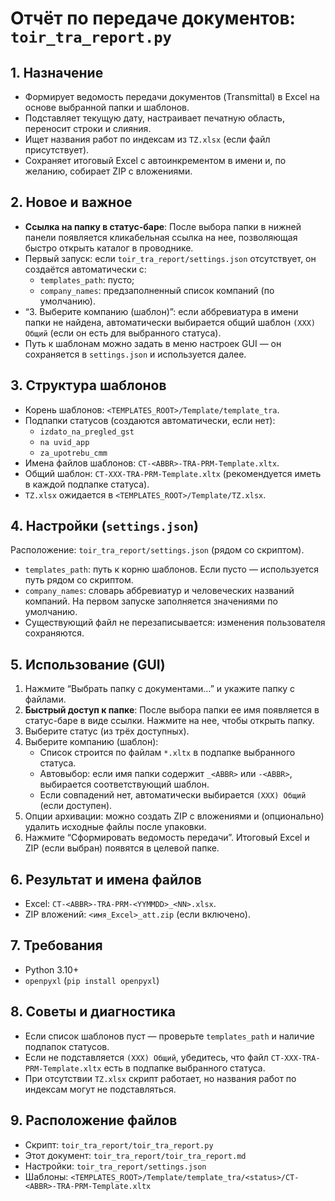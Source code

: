 # Отчёт по передаче документов: `toir_tra_report.py`

## 1. Назначение
- Формирует ведомость передачи документов (Transmittal) в Excel на основе выбранной папки и шаблонов.
- Подставляет текущую дату, настраивает печатную область, переносит строки и слияния.
- Ищет названия работ по индексам из `TZ.xlsx` (если файл присутствует).
- Сохраняет итоговый Excel с автоинкрементом в имени и, по желанию, собирает ZIP с вложениями.

## 2. Новое и важное
- **Ссылка на папку в статус-баре**: После выбора папки в нижней панели появляется кликабельная ссылка на нее, позволяющая быстро открыть каталог в проводнике.
- Первый запуск: если `toir_tra_report/settings.json` отсутствует, он создаётся автоматически с:
  - `templates_path`: пусто;
  - `company_names`: предзаполненный список компаний (по умолчанию).
- “3. Выберите компанию (шаблон)”: если аббревиатура в имени папки не найдена, автоматически выбирается общий шаблон `(XXX) Общий` (если он есть для выбранного статуса).
- Путь к шаблонам можно задать в меню настроек GUI — он сохраняется в `settings.json` и используется далее.

## 3. Структура шаблонов
- Корень шаблонов: `<TEMPLATES_ROOT>/Template/template_tra`.
- Подпапки статусов (создаются автоматически, если нет):
  - `izdato_na_pregled_gst`
  - `na uvid_app`
  - `za_upotrebu_cmm`
- Имена файлов шаблонов: `CT-<ABBR>-TRA-PRM-Template.xltx`.
- Общий шаблон: `CT-XXX-TRA-PRM-Template.xltx` (рекомендуется иметь в каждой подпапке статуса).
- `TZ.xlsx` ожидается в `<TEMPLATES_ROOT>/Template/TZ.xlsx`.

## 4. Настройки (`settings.json`)
Расположение: `toir_tra_report/settings.json` (рядом со скриптом).
- `templates_path`: путь к корню шаблонов. Если пусто — используется путь рядом со скриптом.
- `company_names`: словарь аббревиатур и человеческих названий компаний. На первом запуске заполняется значениями по умолчанию.
- Существующий файл не перезаписывается: изменения пользователя сохраняются.

## 5. Использование (GUI)
1) Нажмите “Выбрать папку с документами…” и укажите папку с файлами.
2) **Быстрый доступ к папке**: После выбора папки ее имя появляется в статус-баре в виде ссылки. Нажмите на нее, чтобы открыть папку.
3) Выберите статус (из трёх доступных).
4) Выберите компанию (шаблон):
   - Список строится по файлам `*.xltx` в подпапке выбранного статуса.
   - Автовыбор: если имя папки содержит `_<ABBR>` или `-<ABBR>`, выбирается соответствующий шаблон.
   - Если совпадений нет, автоматически выбирается `(XXX) Общий` (если доступен).
5) Опции архивации: можно создать ZIP с вложениями и (опционально) удалить исходные файлы после упаковки.
6) Нажмите “Сформировать ведомость передачи”. Итоговый Excel и ZIP (если выбран) появятся в целевой папке.

## 6. Результат и имена файлов
- Excel: `CT-<ABBR>-TRA-PRM-<YYMMDD>_<NN>.xlsx`.
- ZIP вложений: `<имя_Excel>_att.zip` (если включено).

## 7. Требования
- Python 3.10+
- `openpyxl` (`pip install openpyxl`)

## 8. Советы и диагностика
- Если список шаблонов пуст — проверьте `templates_path` и наличие подпапок статусов.
- Если не подставляется `(XXX) Общий`, убедитесь, что файл `CT-XXX-TRA-PRM-Template.xltx` есть в подпапке выбранного статуса.
- При отсутствии `TZ.xlsx` скрипт работает, но названия работ по индексам могут не подставляться.

## 9. Расположение файлов
- Скрипт: `toir_tra_report/toir_tra_report.py`
- Этот документ: `toir_tra_report/toir_tra_report.md`
- Настройки: `toir_tra_report/settings.json`
- Шаблоны: `<TEMPLATES_ROOT>/Template/template_tra/<status>/CT-<ABBR>-TRA-PRM-Template.xltx`